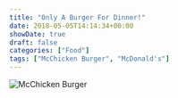 ```yaml
---
title: "Only A Burger For Dinner!"
date: 2018-05-05T14:14:34+00:00
showDate: true
draft: false
categories: ["Food"]
tags: ["McChicken Burger", "McDonald's"]
---
```


![McChicken Burger](/images/IMG_20180505_184254.jpg)